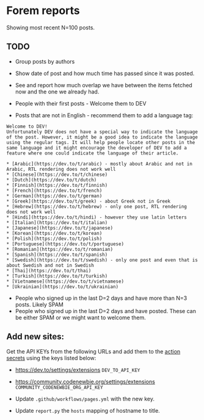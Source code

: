 # Forem reports

Showing most recent N=100 posts.

## TODO

* Group posts by authors
* Show date of post and how much time has passed since it was posted.
* See and report how much overlap we have between the  items fetched now and the one we already had.



* People with their first posts - Welcome them to DEV
* Posts that are not in English - recommend them to add a language tag:

```
Welcome to DEV!
Unfortunately DEV does not have a special way to indicate the language of the post. However, it might be a good idea to indicate the language using the regular tags. It will help people locate other posts in the same language and it might encourage the developer of DEV to add a feature where one could indicate the language of their article.

* [Arabic](https://dev.to/t/arabic) - mostly about Arabic and not in Arabic, RTL rendering does not work well
* [Chinese](https://dev.to/t/chinese)
* [Dutch](https://dev.to/t/dutch)
* [Finnish](https://dev.to/t/finnish)
* [French](https://dev.to/t/french)
* [German](https://dev.to/t/german)
* [Greek](https://dev.to/t/greek) - about Greek not in Greek
* [Hebrew](https://dev.to/t/hebrew) - only one post, RTL rendering does not work well
* [Hindi](https://dev.to/t/hindi) - however they use latin letters
* [Italian](https://dev.to/t/italian)
* [Japanese](https://dev.to/t/japanese)
* [Korean](https://dev.to/t/korean)
* [Polish](https://dev.to/t/polish)
* [Portuguese](https://dev.to/t/portuguese)
* [Romanian](https://dev.to/t/romanian)
* [Spanish](https://dev.to/t/spanish)
* [Swedish](https://dev.to/t/swedish) - only one post and even that is about Swedish and not in Swedish
* [Thai](https://dev.to/t/thai)
* [Turkish](https://dev.to/t/turkish)
* [Vietnamese](https://dev.to/t/vietnamese)
* [Ukrainian](https://dev.to/t/ukrainian)
```


* People who signed up in the last D=2 days and have more than N=3 posts. Likely SPAM
* People who signed up in the last D=2 days and have posted. These can be either SPAM or we might want to welcome them.

## Add new sites:

Get the API KEYs from the following URLs and add them to the [action secrets](https://github.com/szabgab/forem-reports/settings/secrets/actions) using the keys listed below:

* https://dev.to/settings/extensions `DEV_TO_API_KEY`
* https://community.codenewbie.org/settings/extensions `COMMUNITY_CODENEWBIE_ORG_API_KEY`

* Update `.github/workflows/pages.yml` with the new key.
* Update `report.py` the `hosts` mapping of hostname to title.

